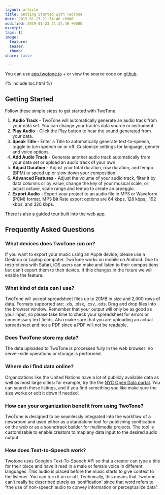 ```yaml
---
layout: article
title: Getting Started with TwoTone
date: 2019-01-23 21:34:40 +0000
modified: 2019-01-23 21:34:40 +0000
excerpt: 
tags: []
image:
  feature: 
  teaser: 
  thumb: 
share: false

---
```


You can use [app.twotone.io](//app.twotone.io "app.twotone.io") + or view the source code on [github](https://github.com/datavized/twotone "TwoTone").

{% include toc.html %}

## Getting Started

Follow these simple steps to get started with TwoTone.

1. **Audio Track** - TwoTone will automatically generate an audio track from your data set. You can change your track's data source or instrument.
2. **Play Audio** - Click the Play button to hear the sound generated from your data.
3. **Speak Title** - Enter a Title to automatically generate text-to-speech, toggle to turn speech on or off. Customize settings for language, gender and voice options.
4. **Add Audio Track** - Generate another audio track automatically from your data set or upload an audio track of your own.
5. **Adjust Duration** - Adjust your total duration, row duration, and tempo (BPM) to speed up or slow down your composition.
6. **Advanced Features** - Adjust the volume of your audio track, filter it by data columns or by value, change the key of your musical scale, or adjust octave, scale range and tempo to create an arpeggio.
7. **Export Audio** - Export your project to an audio file in MP3 or Waveform (PCM) format. MP3 Bit Rate export options are 64 kbps, 128 kbps,, 192 kbps, and 320 kbps.

There is also a guided tour built into the web app.

## Frequently Asked Questions

### What devices does TwoTone run on?

If you want to export your music using an Apple device, please use a Desktop or Laptop computer. TwoTone works on mobile on Android. Due to restrictions with Safari, iOS users can make and listen to their compositions but can't export them to their device. If this changes in the future we will enable the feature.

### What kind of data can I use?

TwoTone will accept spreadsheet files up to 20MB in size and 2,000 rows of data. Formats supported are: .xls, .xlsx, .csv, .ods. Drag and drop files into the browser window. Remember that your output will only be as good as your input, so please take time to check your spreadsheet for errors or unnecessary text fields. Also make sure that you are uploading an actual spreadsheet and not a PDF since a PDF will not be readable.

### Does TwoTone store my data?

The data uploaded to TwoTone is processed fully in the web browser: no server-side operations or storage is performed. 

### Where do I find data online?

Organizations like the United Nations have a lot of publicly available data as well as most large cities: for example, try the the [NYC Open Data portal](https://opendata.cityofnewyork.us/data/). You can search these listings, and if you find something you like make sure the size works or edit it down if needed. 

### How can your organization benefit from using TwoTone?

TwoTone is designed to be seamlessly integrated into the workflow of a newsroom and used either as a standalone tool for publishing sonification on the web or as a soundtrack builder for multimedia projects. The tool is customizable to enable creators to map any data input to the desired audio output.

### How does Text-to-Speech work?

Twotone uses Google’s Text-To-Speech API so that a creator can type a title for their piece and have it read in a male or female voice in different languages. This audio is placed before the music starts to give context to the listener. You can turn it on or off. Technically, this means that Twotone can’t really be described purely as 'sonification' since that word refers to "the use of non-speech audio to convey information or perceptualize data".
